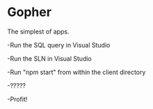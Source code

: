 # Gopher
The simplest of apps.

-Run the SQL query in Visual Studio

-Run the SLN in Visual Studio

-Run "npm start" from within the client directory

-?????

-Profit!
